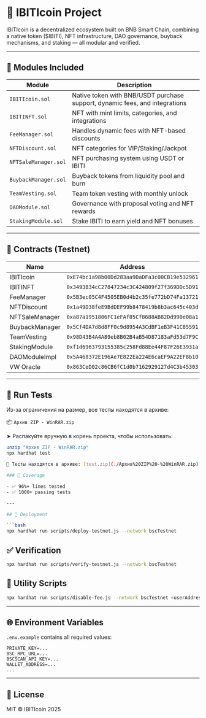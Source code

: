 # 🚀 IBITIcoin Project

IBITIcoin is a decentralized ecosystem built on BNB Smart Chain, combining a native token ($IBITI), NFT infrastructure, DAO governance, buyback mechanisms, and staking — all modular and verified.

---

## 🧩 Modules Included

| Module             | Description |
|--------------------|-------------|
| `IBITIcoin.sol`    | Native token with BNB/USDT purchase support, dynamic fees, and integrations |
| `IBITINFT.sol`     | NFT with mint limits, categories, and integrations |
| `FeeManager.sol`   | Handles dynamic fees with NFT-based discounts |
| `NFTDiscount.sol`  | NFT categories for VIP/Staking/Jackpot |
| `NFTSaleManager.sol` | NFT purchasing system using USDT or IBITI |
| `BuybackManager.sol` | Buyback tokens from liquidity pool and burn |
| `TeamVesting.sol`  | Team token vesting with monthly unlock |
| `DAOModule.sol`    | Governance with proposal voting and NFT rewards |
| `StakingModule.sol` | Stake IBITI to earn yield and NFT bonuses |

---

## 📄 Contracts (Testnet)

| Name | Address |
|------|---------|
| IBITIcoin | `0xE74bc1a98b00Dd283aa9DaDFa3c00CB19e532961` |
| IBITINFT | `0x3493B34cC27847234c3C424809f27f369DDc5D91` |
| FeeManager | `0x5B3ec05C4F4505EB0d4b2c35fe772bD74Fa13721` |
| NFTDiscount | `0x1a49D38feE9BdDEF99b8478419b8b3ac645c403d` |
| NFTSaleManager | `0xa87a1951806FC1eFAf85Cf8688AB82Dd990e08a1` |
| BuybackManager | `0x5Cf4DA7d8d8FF0c9d8954A3CdBF1eB3F41C85591` |
| TeamVesting | `0x98D43B4A4A89eb8B02B4aB54D87183aFd53d7F9C` |
| StakingModule | `0xf1d6963793155385c258Fd88Ee44F87F26E3931a` |
| DAOModuleImpl | `0x5A468372E196Ae7E822Ea224E6caEF9A22EF8b10` |
| VW Oracle | `0x863CeD02c86CB6fC1d0b7162929127d4C3b45303` |

---
## 🧪 Run Tests
Из-за ограничения на размер, все тесты находятся в архиве:

📦 `Архив ZIP - WinRAR.zip`

➤ Распакуйте вручную в корень проекта, чтобы использовать:

```bash
unzip "Архив ZIP - WinRAR.zip"
npx hardhat test

📂 Тесты находятся в архиве: [test.zip](./Архив%20ZIP%20-%20WinRAR.zip)

### 🔎 Coverage

- ✅ 96%+ lines tested
- ✅ 1000+ passing tests

---

## 🚀 Deployment

```bash
npx hardhat run scripts/deploy-testnet.js --network bscTestnet
```

## ✅ Verification

```bash
npx hardhat run scripts/verify-testnet.js --network bscTestnet
```

## 🔐 Utility Scripts

```bash
npx hardhat run scripts/disable-fee.js --network bscTestnet <userAddress>
```

---

## 🌐 Environment Variables

`.env.example` contains all required values:

```
PRIVATE_KEY=...
BSC_RPC_URL=...
BSCSCAN_API_KEY=...
WALLET_ADDRESS=...
...
```

---

## 📜 License

MIT © IBITIcoin 2025
